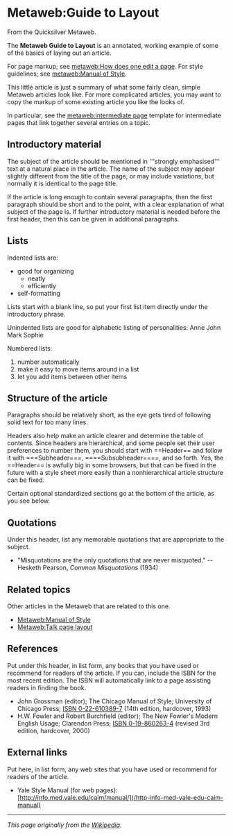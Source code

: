 
# Metaweb:Guide to Layout

From the Quicksilver Metaweb.

The **Metaweb Guide to Layout** is an annotated, working example of some of the basics of laying out an article.

For page markup; see [metaweb:How does one edit a page](/metaweb-how-does-one-edit-a-page).
For style guidelines; see [metaweb:Manual of Style](/metaweb-manual-of-style).

This little article is just a summary of what some fairly clean, simple Metaweb articles look like. 
For more complicated articles, you may want to copy the markup of some existing article you like the looks of.

In particular, see the [metaweb:intermediate page](/metaweb-intermediate-page) template for intermediate pages that link together several entries on a topic.


## Introductory material



The subject of the article should be mentioned in '''strongly emphasised''' text at a natural place in the article.
The name of the subject may appear slightly different from the title of the page, or may include variations, but normally it is identical to the page title.

If the article is long enough to contain several paragraphs, then the first paragraph should be short and to the point, with a clear explanation of what subject of the page is.
If further introductory material is needed before the first header, then this can be given in additional paragraphs.

## Lists



Indented lists are:
* good for organizing
	+ neatly
	+ efficiently
* self-formatting


Lists start with a blank line, so put your first list item directly under the introductory phrase.

Unindented lists are good for alphabetic listing of personalities:
 Anne
 John
 Mark
 Sophie

Numbered lists:
1. number automatically
2. make it easy to move items around in a list
3. let you add items between other items


## Structure of the article



Paragraphs should be relatively short, as the eye gets tired of following solid text for too many lines.

Headers also help make an article clearer and determine the table of contents.
Since headers are hierarchical, and some people set their user preferences to number them, you should start with ==Header== and follow it with ===Subheader===, ====Subsubheader====, and so forth.
Yes, the ==Header== is awfully big in some browsers, but that can be fixed in the future with a style sheet more easily than a nonhierarchical article structure can be fixed.

Certain optional standardized sections go at the bottom of the article, as you see below.

## Quotations



Under this header, list any memorable quotations that are appropriate to the subject.
* "Misquotations are the only quotations that are never misquoted." -- Hesketh Pearson, *Common Misquotations* (1934)


## Related topics



Other articles in the Metaweb that are related to this one.
* [Metaweb:Manual of Style](/metaweb-manual-of-style)
* [Metaweb:Talk page layout](/metaweb-talk-page-layout)


## References



Put under this header, in list form, any books that you have used or recommend for readers of the article. 
If you can, include the ISBN for the most recent edition. The ISBN will automatically link to a page assisting readers in finding the book. 
* John Grossman (editor); The Chicago Manual of Style; University of Chicago Press; [ISBN 0-22-610389-7](/) (14th edition, hardcover, 1993)
* H.W. Fowler and Robert Burchfield (editor); The New Fowler's Modern English Usage; Clarendon Press; [ISBN 0-19-860263-4](/) (revised 3rd edition, hardcover, 2000)


## External links



Put here, in list form, any web sites that you have used or recommend for readers of the article.

* Yale Style Manual (for web pages): [http://info.med.yale.edu/caim/manual/](/http-info-med-yale-edu-caim-manual)




---



*This page originally from the [Wikipedia](/http-www-wikipedia-org)*.

